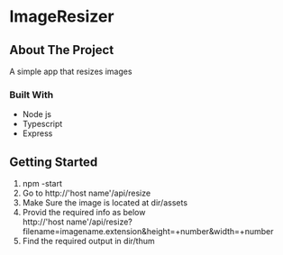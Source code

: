 # ImageResizer
## About The Project
A simple app that resizes images

### Built With
* Node js
* Typescript
* Express

<!-- GETTING STARTED -->
## Getting Started
  <ol>
  <li> 
    npm -start
  </li>
    <li>
       Go to http://'host name'/api/resize
  </li>  
  <li>
Make Sure the image is located at dir/assets 
  </li>
  <li>
Provid the required info as below <br>http://'host name'/api/resize?filename=imagename.extension&height=+number&width=+number
</li>
<li>Find the required output in dir/thum</li>